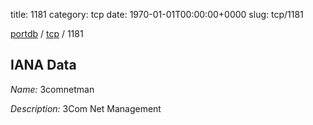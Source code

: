 title: 1181
category: tcp
date: 1970-01-01T00:00:00+0000
slug: tcp/1181

[portdb](/) / [tcp](/category/tcp.html) / 1181


## IANA Data

_Name:_ 3comnetman

_Description:_ 3Com Net Management

